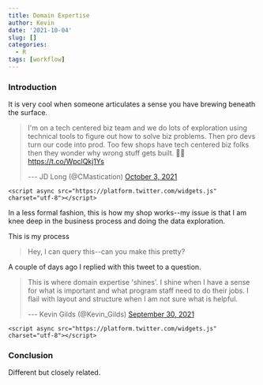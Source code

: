 ```yaml
---
title: Domain Expertise
author: Kevin
date: '2021-10-04'
slug: []
categories:
  - R
tags: [workflow]
---
```


### Introduction

It is very cool when someone articulates a sense you have brewing beneath the surface.

<blockquote class="twitter-tweet">

<p lang="en" dir="ltr">

I'm on a tech centered biz team and we do lots of exploration using technical tools to figure out how to solve biz problems. Then pro devs turn our code into prod. Too few shops have tech centered biz folks then they wonder why wrong stuff gets built. 🤷‍♂️ <a href="https://t.co/WpclQkj1Ys">https://t.co/WpclQkj1Ys</a>

</p>

--- JD Long (@CMastication) <a href="https://twitter.com/CMastication/status/1444671484727894017?ref_src=twsrc%5Etfw">October 3, 2021</a>

</blockquote>

```{=html}
<script async src="https://platform.twitter.com/widgets.js" charset="utf-8"></script>
```
In a less formal fashion, this is how my shop works--my issue is that I am knee deep in the business process and doing the data exploration.

This is my process

> Hey, I can query this--can you make this pretty?

A couple of days ago I replied with this tweet to a question.

<blockquote class="twitter-tweet">

<p lang="en" dir="ltr">

This is where domain expertise 'shines'. I shine when I have a sense for what is important and what program staff need to do their jobs. I flail with layout and structure when I am not sure what is helpful.

</p>

--- Kevin Gilds (@Kevin_Gilds) <a href="https://twitter.com/Kevin_Gilds/status/1443676243052875778?ref_src=twsrc%5Etfw">September 30, 2021</a>

</blockquote>

```{=html}
<script async src="https://platform.twitter.com/widgets.js" charset="utf-8"></script>
```
### Conclusion

Different but closely related.
